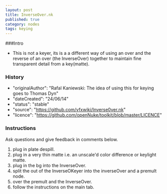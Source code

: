 ```yaml
---
layout: post
title: InverseOver.nk
published: true
category: nodes
tags: keying
---
```


###Intro
- This is not a keyer, its is a a different way of using an over and the reverse of an over (the InverseOver) together to maintain fine transparent detail from a key(matte).

### History
- "originalAuthor": "Rafal Kaniewski: The idea of using this for keying goes to Thomas Dyn"
- "dateCreated": "24/06/14"
- "status": "stable"
- "source": "https://github.com/vfxwiki/Inverse0ver.nk"
- "licence": "https://github.com/openNuke/toolkit/blob/master/LICENCE"

### Instructions
Ask questions and give feedback in comments below.

1) plug in plate despill.
2) plug in a very thin matte i.e. an unscale'd color difference or keylight matte. 
3) plug in the bg into the InverseOver.
4) split the out of the InverseOKeyer into the inverseOver and a premult node.
5) over the premult and the InverseOver.
6) follow the instructions on the main tab.
